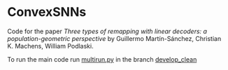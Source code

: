 # ConvexSNNs

Code for the paper 
_Three types of remapping with linear decoders: a population-geometric perspective_ by Guillermo Martín-Sánchez, Christian K. Machens, William Podlaski.

To run the main code run [multirun.py](https://github.com/guillemarsan/RemappingGeometry/blob/develop_clean/multirun.py) in the branch [develop_clean](https://github.com/guillemarsan/RemappingGeometry/tree/develop_clean)